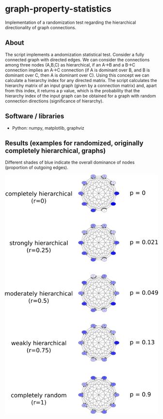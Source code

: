 # graph-property-statistics

Implementation of a randomization test regarding the hierarchical directionality of graph connections.

## About

The script implements a andomization statistical test. Consider a fully connected graph with directed edges.
We can consider the connections among three nodes (A,B,C) as hierarchical, if an A->B and a B->C
connection implies an A->C connection (if A is dominant over B, and B is dominant over C, then
A is dominant over C). Using this concept we can calculate a hierarchy index for any directed matrix.
The script calculates the hierarchy matrix of an input graph (given by a connection matrix) and, apart from this index, it returns a p value, which is the probability that the hierarchy index of the input graph can be obtained for a graph with random connection directions (significance of hierarchy).

## Software / libraries
- Python: numpy, matplotlib, graphviz

## Results (examples for randomized, originally completely hierarchical, graphs)

Different shades of blue indicate the overall dominance of nodes (proportion of outgoing edges).

![results](https://github.com/peterszabo77/graph-property-statistics/blob/master/images/results.png)
